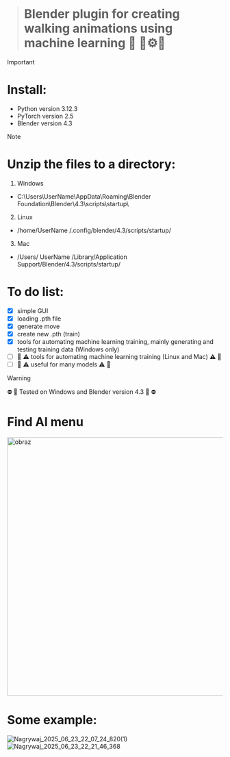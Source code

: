 > # Blender plugin for creating walking animations using machine learning 🧠 🦿⚙️🦿

> [!IMPORTANT]
> # Install:
> - Python version 3.12.3
> - PyTorch version 2.5
> - Blender version 4.3

> [!NOTE]
> # Unzip the files to a directory:
> 1. Windows
> - C:\Users\UserName\AppData\Roaming\Blender Foundation\Blender\4.3\scripts\startup\
> 2. Linux
> - /home/UserName /.config/blender/4.3/scripts/startup/
> 3. Mac
> - /Users/ UserName /Library/Application Support/Blender/4.3/scripts/startup/
> # To do list:
> - [x] simple GUI
> - [x] loading .pth file
> - [x] generate move
> - [x] create new .pth (train)
> - [x] tools for automating machine learning training, mainly generating and testing training data (Windows only)
> - [ ] 🚧 ⚠️ tools for automating machine learning training (Linux and Mac) ⚠️ 🚧
> - [ ] 🚧 ⚠️ useful for many models ⚠️ 🚧

> [!WARNING]
> ⛔ 🚨 Tested on Windows and Blender version 4.3  🚨 ⛔

# Find AI menu
<img width="854" height="604" alt="obraz" src="https://github.com/user-attachments/assets/4ab9e8f6-0298-478a-b23b-926d5a1a2695" />

# Some example:

![Nagrywaj_2025_06_23_22_07_24_820(1)](https://github.com/user-attachments/assets/f114e802-9115-4782-be77-5bd10dc4042a)
![Nagrywaj_2025_06_23_22_21_46_368](https://github.com/user-attachments/assets/ceb01f9b-7c3b-4910-8952-b4a5f6a167cc)





